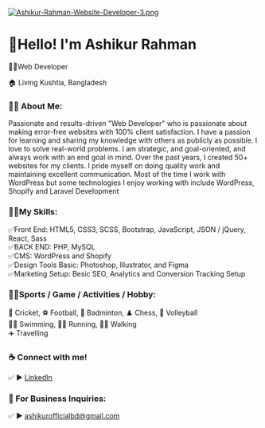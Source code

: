 [![Ashikur-Rahman-Website-Developer-3.png](https://i.postimg.cc/13DCC52W/Ashikur-Rahman-Website-Developer-3.png)](https://postimg.cc/mP2yhRbM)
# 👋Hello! I'm Ashikur Rahman
<p>👨‍💻Web Developer </p> <p>🏠 Living Kushtia, Bangladesh </p>

### 👨‍🏫 About Me:
<p>Passionate and results-driven "Web Developer" who is passionate about making error-free websites with 100% client satisfaction. I have a passion for learning and sharing my knowledge with others as publicly as possible. I love to solve real-world problems. I am strategic, and goal-oriented, and always work with an end goal in mind. Over the past years, I created 50+ websites for my clients. I pride myself on doing quality work and maintaining excellent communication. Most of the time I work with WordPress but some technologies I enjoy working with include WordPress, Shopify and Laravel Development</p>

### 👨‍💻My Skills:
✅Front End: HTML5, CSS3, SCSS, Bootstrap, JavaScript, JSON / jQuery, React, Sass <br>
✅BACK END: PHP, MySQL <br>
✅CMS: WordPress and Shopify <br>
✅Design Tools Basic: Photoshop, Illustrator, and Figma <br>
✅Marketing Setup: Besic SEO, Analytics and Conversion Tracking Setup <br>

### 🙍‍♂️Sports / Game / Activities / Hobby:
🏏 Cricket, ⚽ Football, 🏸 Badminton, ♟️ Chess, 🏐 Volleyball  <br>
🏊‍♂️ Swimming, 🏃‍♂️ Running, 🚶‍♂️ Walking  <br>
✈️ Travelling <br>

### ☕ Connect with me!
✅ ► <a href="https://www.linkedin.com/in/ashikurofficial/">LinkedIn</a>

### 📧 For Business Inquiries:
✅ ► ashikurofficialbd@gmail.com   





